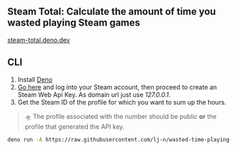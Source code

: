 ## Steam Total: Calculate the amount of time you wasted playing Steam games

[steam-total.deno.dev](https://steam-total.deno.dev/)

## CLI

1. Install [Deno](https://deno.land/manual@v1.30.0/getting_started/installation)
2. [Go here](https://steamcommunity.com/dev/apikey) and log into your Steam
   account, then proceed to create an Steam Web Api Key. As domain url just use
   _127.0.0.1_.
3. Get the Steam ID of the profile for which you want to sum up the hours.

> 🛸 The profile associated with the number should be public **or** the profile
> that generated the API key.

```bash
deno run -A https://raw.githubusercontent.com/lj-n/wasted-time-playing-games/main/cli.ts --apiKey="Steam Api Key here" --steamId="Steam User ID here"
```
